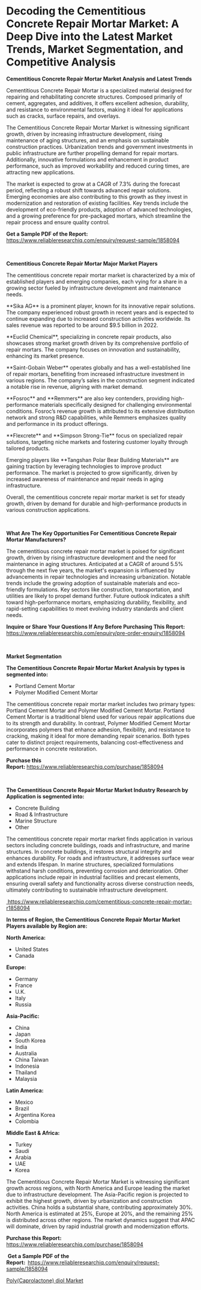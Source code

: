 <p><h1>Decoding the Cementitious Concrete Repair Mortar Market: A Deep Dive into the Latest Market Trends, Market Segmentation, and Competitive Analysis</h1></p><p><strong>Cementitious Concrete Repair Mortar Market Analysis and Latest Trends</strong></p>
<p><p>Cementitious Concrete Repair Mortar is a specialized material designed for repairing and rehabilitating concrete structures. Composed primarily of cement, aggregates, and additives, it offers excellent adhesion, durability, and resistance to environmental factors, making it ideal for applications such as cracks, surface repairs, and overlays. </p><p>The Cementitious Concrete Repair Mortar Market is witnessing significant growth, driven by increasing infrastructure development, rising maintenance of aging structures, and an emphasis on sustainable construction practices. Urbanization trends and government investments in public infrastructure are further propelling demand for repair mortars. Additionally, innovative formulations and enhancement in product performance, such as improved workability and reduced curing times, are attracting new applications. </p><p>The market is expected to grow at a CAGR of 7.3% during the forecast period, reflecting a robust shift towards advanced repair solutions. Emerging economies are also contributing to this growth as they invest in modernization and restoration of existing facilities. Key trends include the development of eco-friendly products, adoption of advanced technologies, and a growing preference for pre-packaged mortars, which streamline the repair process and ensure quality control.</p></p>
<p><strong>Get a Sample PDF of the Report:&nbsp;</strong> <a href="https://www.reliableresearchiq.com/enquiry/request-sample/1858094?utm_campaign=3026&utm_medium=2&utm_source=Github&utm_content=ia&utm_term=03042025&utm_id=cementitious-concrete-repair-mortar">https://www.reliableresearchiq.com/enquiry/request-sample/1858094</a></p>
<p>&nbsp;</p>
<p><strong>Cementitious Concrete Repair Mortar Major Market Players</strong></p>
<p><p>The cementitious concrete repair mortar market is characterized by a mix of established players and emerging companies, each vying for a share in a growing sector fueled by infrastructure development and maintenance needs.</p><p>**Sika AG** is a prominent player, known for its innovative repair solutions. The company experienced robust growth in recent years and is expected to continue expanding due to increased construction activities worldwide. Its sales revenue was reported to be around $9.5 billion in 2022.</p><p>**Euclid Chemical**, specializing in concrete repair products, also showcases strong market growth driven by its comprehensive portfolio of repair mortars. The company focuses on innovation and sustainability, enhancing its market presence.</p><p>**Saint-Gobain Weber** operates globally and has a well-established line of repair mortars, benefiting from increased infrastructure investment in various regions. The company’s sales in the construction segment indicated a notable rise in revenue, aligning with market demand.</p><p>**Fosroc** and **Remmers** are also key contenders, providing high-performance materials specifically designed for challenging environmental conditions. Fosroc’s revenue growth is attributed to its extensive distribution network and strong R&D capabilities, while Remmers emphasizes quality and performance in its product offerings.</p><p>**Flexcrete** and **Simpson Strong-Tie** focus on specialized repair solutions, targeting niche markets and fostering customer loyalty through tailored products.</p><p>Emerging players like **Tangshan Polar Bear Building Materials** are gaining traction by leveraging technologies to improve product performance. The market is projected to grow significantly, driven by increased awareness of maintenance and repair needs in aging infrastructure.</p><p>Overall, the cementitious concrete repair mortar market is set for steady growth, driven by demand for durable and high-performance products in various construction applications.</p></p>
<p>&nbsp;</p>
<p><strong>What Are The Key Opportunities For Cementitious Concrete Repair Mortar Manufacturers?</strong></p>
<p><p>The cementitious concrete repair mortar market is poised for significant growth, driven by rising infrastructure development and the need for maintenance in aging structures. Anticipated at a CAGR of around 5.5% through the next five years, the market's expansion is influenced by advancements in repair technologies and increasing urbanization. Notable trends include the growing adoption of sustainable materials and eco-friendly formulations. Key sectors like construction, transportation, and utilities are likely to propel demand further. Future outlook indicates a shift toward high-performance mortars, emphasizing durability, flexibility, and rapid-setting capabilities to meet evolving industry standards and client needs.</p></p>
<p><strong>Inquire or Share Your Questions If Any Before Purchasing This Report:</strong> <a href="https://www.reliableresearchiq.com/enquiry/pre-order-enquiry/1858094?utm_campaign=3026&utm_medium=2&utm_source=Github&utm_content=ia&utm_term=03042025&utm_id=cementitious-concrete-repair-mortar">https://www.reliableresearchiq.com/enquiry/pre-order-enquiry/1858094</a></p>
<p>&nbsp;</p>
<p><strong>Market Segmentation</strong></p>
<p><strong>The Cementitious Concrete Repair Mortar Market Analysis by types is segmented into:</strong></p>
<p><ul><li>Portland Cement Mortar</li><li>Polymer Modified Cement Mortar</li></ul></p>
<p><p>The cementitious concrete repair mortar market includes two primary types: Portland Cement Mortar and Polymer Modified Cement Mortar. Portland Cement Mortar is a traditional blend used for various repair applications due to its strength and durability. In contrast, Polymer Modified Cement Mortar incorporates polymers that enhance adhesion, flexibility, and resistance to cracking, making it ideal for more demanding repair scenarios. Both types cater to distinct project requirements, balancing cost-effectiveness and performance in concrete restoration.</p></p>
<p><strong>Purchase this Report:&nbsp;</strong><a href="https://www.reliableresearchiq.com/purchase/1858094?utm_campaign=3026&utm_medium=2&utm_source=Github&utm_content=ia&utm_term=03042025&utm_id=cementitious-concrete-repair-mortar">https://www.reliableresearchiq.com/purchase/1858094</a></p>
<p>&nbsp;</p>
<p><strong>The Cementitious Concrete Repair Mortar Market Industry Research by Application is segmented into:</strong></p>
<p><ul><li>Concrete Building</li><li>Road & Infrastructure</li><li>Marine Structure</li><li>Other</li></ul></p>
<p><p>The cementitious concrete repair mortar market finds application in various sectors including concrete buildings, roads and infrastructure, and marine structures. In concrete buildings, it restores structural integrity and enhances durability. For roads and infrastructure, it addresses surface wear and extends lifespan. In marine structures, specialized formulations withstand harsh conditions, preventing corrosion and deterioration. Other applications include repair in industrial facilities and precast elements, ensuring overall safety and functionality across diverse construction needs, ultimately contributing to sustainable infrastructure development.</p></p>
<p><a href="https://www.reliableresearchiq.com/cementitious-concrete-repair-mortar-r1858094?utm_campaign=3026&utm_medium=2&utm_source=Github&utm_content=ia&utm_term=03042025&utm_id=cementitious-concrete-repair-mortar">&nbsp;https://www.reliableresearchiq.com/cementitious-concrete-repair-mortar-r1858094</a></p>
<p><strong>In terms of Region, the Cementitious Concrete Repair Mortar Market Players available by Region are:</strong></p>
<p>
    <p> <strong> North America: </strong>
        <ul>
            <li>United States</li>
            <li>Canada</li>
        </ul>
        </p> 
    <p> <strong> Europe: </strong>
        <ul>
            <li>Germany</li>
            <li>France</li>
            <li>U.K.</li>
            <li>Italy</li>
            <li>Russia</li>
        </ul>
        </p> 
    <p> <strong> Asia-Pacific: </strong>
        <ul>
            <li>China</li>
            <li>Japan</li>
            <li>South Korea</li>
            <li>India</li>
            <li>Australia</li>
            <li>China Taiwan</li>
            <li>Indonesia</li>
            <li>Thailand</li>
            <li>Malaysia</li>
        </ul>
        </p> 
    <p> <strong> Latin America: </strong>
        <ul>
            <li>Mexico</li>
            <li>Brazil</li>
            <li>Argentina Korea</li>
            <li>Colombia</li>
        </ul>
        </p> 
    <p> <strong> Middle East & Africa: </strong>
        <ul>
            <li>Turkey</li>
            <li>Saudi</li>
            <li>Arabia</li>
            <li>UAE</li>
            <li>Korea</li>
        </ul>
    </p>
    </p>
<p><p>The Cementitious Concrete Repair Mortar Market is witnessing significant growth across regions, with North America and Europe leading the market due to infrastructure development. The Asia-Pacific region is projected to exhibit the highest growth, driven by urbanization and construction activities. China holds a substantial share, contributing approximately 30%. North America is estimated at 25%, Europe at 20%, and the remaining 25% is distributed across other regions. The market dynamics suggest that APAC will dominate, driven by rapid industrial growth and modernization efforts.</p></p>
<p><strong>Purchase this Report: </strong><a href="https://www.reliableresearchiq.com/purchase/1858094?utm_campaign=3026&utm_medium=2&utm_source=Github&utm_content=ia&utm_term=03042025&utm_id=cementitious-concrete-repair-mortar">https://www.reliableresearchiq.com/purchase/1858094</a></p>
<p>&nbsp;<strong>Get a Sample PDF of the Report:&nbsp;&nbsp;</strong><a href="https://www.reliableresearchiq.com/enquiry/request-sample/1858094?utm_campaign=3026&utm_medium=2&utm_source=Github&utm_content=ia&utm_term=03042025&utm_id=cementitious-concrete-repair-mortar">https://www.reliableresearchiq.com/enquiry/request-sample/1858094</a></p>
<p><strong></strong></p>
<p><p><a href="https://github.com/briandahm87/Market-Research-Report-List-1/blob/main/polycaprolactone-diol-market.md?utm_campaign=3026&utm_medium=2&utm_source=Github&utm_content=ia&utm_term=03042025&utm_id=cementitious-concrete-repair-mortar">Poly(Caprolactone) diol Market</a></p></p>